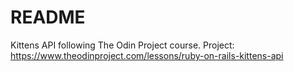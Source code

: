 # README

Kittens API following The Odin Project course.
Project: https://www.theodinproject.com/lessons/ruby-on-rails-kittens-api